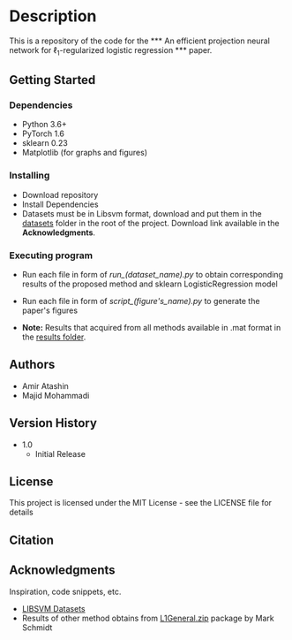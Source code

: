 # Description

This is a repository of the code for the *** An efficient projection neural network for $\ell_1$-regularized logistic regression *** paper.

## Getting Started

### Dependencies

* Python 3.6+
* PyTorch 1.6
* sklearn 0.23
* Matplotlib (for graphs and figures)

### Installing

* Download repository
* Install Dependencies
* Datasets must be in Libsvm format, download and put them in the [datasets](./datasets) folder in the root of the project. Download link available in the **Acknowledgments**.

### Executing program

* Run each file in form of *run_(dataset_name).py* to obtain corresponding results of the proposed method and sklearn LogisticRegression model

* Run each file in form of *script_(figure's_name).py* to generate the paper's figures

* **Note:** Results that acquired from all methods available in .mat format in the [results folder](./results).

## Authors

* Amir Atashin
* Majid Mohammadi

## Version History

* 1.0
    * Initial Release

## License

This project is licensed under the MIT License - see the LICENSE file for details

## Citation


## Acknowledgments

Inspiration, code snippets, etc.
* [LIBSVM Datasets](https://www.csie.ntu.edu.tw/~cjlin/libsvmtools/datasets/binary.html)
* Results of other method obtains from [L1General.zip](https://www.cs.ubc.ca/~schmidtm/Software/L1General.html) package by Mark Schmidt
